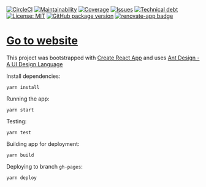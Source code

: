 [![CircleCI](https://img.shields.io/circleci/project/github/ViGi-P/vigneshprasad.com.svg?style=flat)](https://circleci.com/gh/ViGi-P/vigneshprasad.com/tree/master) [![Maintainability](https://img.shields.io/codeclimate/maintainability/ViGi-P/vigneshprasad.com.svg)](https://codeclimate.com/github/ViGi-P/vigneshprasad.com/maintainability) [![Coverage](https://img.shields.io/codeclimate/coverage/ViGi-P/vigneshprasad.com.svg)](https://codeclimate.com/github/ViGi-P/vigneshprasad.com/trends/test_coverage_total) [![Issues](https://img.shields.io/codeclimate/issues/ViGi-P/vigneshprasad.com.svg)](https://codeclimate.com/github/ViGi-P/vigneshprasad.com/issues) [![Technical debt](https://img.shields.io/codeclimate/tech-debt/ViGi-P/vigneshprasad.com.svg)](https://codeclimate.com/github/ViGi-P/vigneshprasad.com/trends/technical_debt) [![License: MIT](https://img.shields.io/badge/License-MIT-yellow.svg)](https://opensource.org/licenses/MIT) [![GitHub package version](https://img.shields.io/github/tag/ViGi-P/vigneshprasad.com.svg)](https://github.com/ViGi-P/vigneshprasad.com) [![renovate-app badge][renovate-badge]][renovate-app]

# [Go to website](https://vigi-p.github.io/vigneshprasad.com/)

This project was bootstrapped with [Create React App](https://github.com/facebookincubator/create-react-app) and uses [Ant Design - A UI Design Language](https://ant.design/)

Install dependencies:

```
yarn install
```

Running the app:

```
yarn start
```

Testing:

```
yarn test
```

Building app for deployment:

```
yarn build
```

Deploying to branch `gh-pages`:

```
yarn deploy
```

[renovate-badge]: https://img.shields.io/badge/renovate-app-blue.svg
[renovate-app]: https://renovateapp.com/
